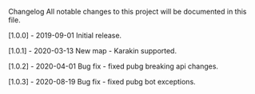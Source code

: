 Changelog
All notable changes to this project will be documented in this file.

[1.0.0] - 2019-09-01
Initial release.

[1.0.1] - 2020-03-13
New map - Karakin supported.

[1.0.2] - 2020-04-01
Bug fix - fixed pubg breaking api changes.

[1.0.3] - 2020-08-19
Bug fix - fixed pubg bot exceptions.
